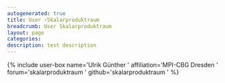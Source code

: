 ```yaml
---
autogenerated: true
title: User ›Skalarproduktraum
breadcrumb: User Skalarproduktraum
layout: page
categories: 
description: test description
---
```


{% include user-box name='Ulrik Günther ' affiliation='MPI-CBG Dresden ' forum='skalarproduktraum ' github='skalarproduktraum ' %}

